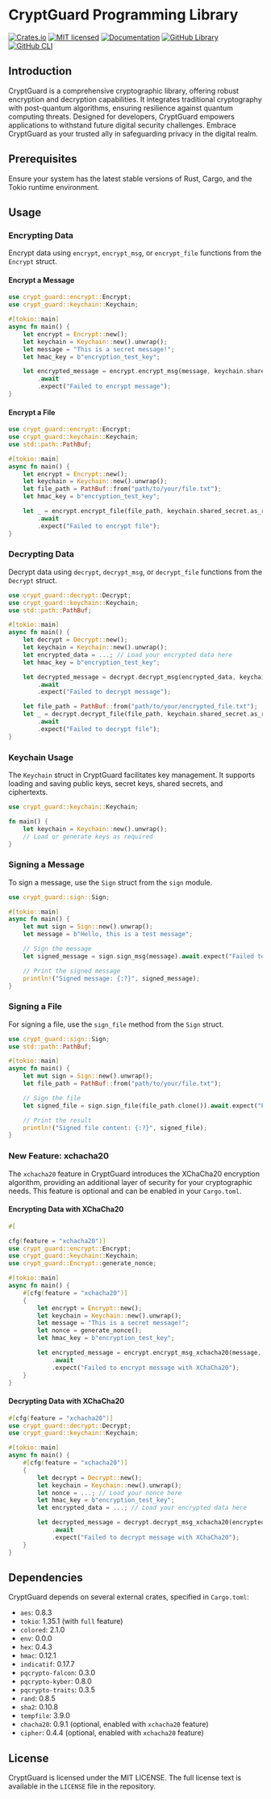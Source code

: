 # CryptGuard Programming Library

[![Crates.io][crates-badge]][crates-url]
[![MIT licensed][mit-badge]][mit-url]
[![Documentation][doc-badge]][doc-url]
[![GitHub Library][lib-badge]][lib-link]
[![GitHub CLI][cli-badge]][cli-link]

[crates-badge]: https://img.shields.io/badge/crates.io-v0.2-blue.svg
[crates-url]: https://crates.io/crates/crypt_guard
[mit-badge]: https://img.shields.io/badge/license-MIT-green.svg
[mit-url]: https://github.com/mm9942/CryptGuardLib/blob/main/LICENSE
[doc-badge]: https://img.shields.io/badge/docs-v0.2-yellow.svg
[doc-url]: https://docs.rs/crypt_guard/
[lib-badge]: https://img.shields.io/badge/github-lib-black.svg
[lib-link]: https://github.com/mm9942/CryptGuardLib
[cli-badge]: https://img.shields.io/badge/github-cli-white.svg
[cli-link]: https://github.com/mm9942/CryptGuard

## Introduction
CryptGuard is a comprehensive cryptographic library, offering robust encryption and decryption capabilities. It integrates traditional cryptography with post-quantum algorithms, ensuring resilience against quantum computing threats. Designed for developers, CryptGuard empowers applications to withstand future digital security challenges. Embrace CryptGuard as your trusted ally in safeguarding privacy in the digital realm.

## Prerequisites
Ensure your system has the latest stable versions of Rust, Cargo, and the Tokio runtime environment.

## Usage

### Encrypting Data
Encrypt data using `encrypt`, `encrypt_msg`, or `encrypt_file` functions from the `Encrypt` struct.

#### Encrypt a Message
```rust
use crypt_guard::encrypt::Encrypt;
use crypt_guard::keychain::Keychain;

#[tokio::main]
async fn main() {
    let encrypt = Encrypt::new();
    let keychain = Keychain::new().unwrap();
    let message = "This is a secret message!";
    let hmac_key = b"encryption_test_key";

    let encrypted_message = encrypt.encrypt_msg(message, keychain.shared_secret.as_ref().unwrap(), hmac_key)
        .await
        .expect("Failed to encrypt message");
}
```

#### Encrypt a File
```rust
use crypt_guard::encrypt::Encrypt;
use crypt_guard::keychain::Keychain;
use std::path::PathBuf;

#[tokio::main]
async fn main() {
    let encrypt = Encrypt::new();
    let keychain = Keychain::new().unwrap();
    let file_path = PathBuf::from("path/to/your/file.txt");
    let hmac_key = b"encryption_test_key";

    let _ = encrypt.encrypt_file(file_path, keychain.shared_secret.as_ref().unwrap(), hmac_key)
        .await
        .expect("Failed to encrypt file");
}
```

### Decrypting Data
Decrypt data using `decrypt`, `decrypt_msg`, or `decrypt_file` functions from the `Decrypt` struct.

```rust
use crypt_guard::decrypt::Decrypt;
use crypt_guard::keychain::Keychain;
use std::path::PathBuf;

#[tokio::main]
async fn main() {
    let decrypt = Decrypt::new();
    let keychain = Keychain::new().unwrap();
    let encrypted_data = ...; // Load your encrypted data here
    let hmac_key = b"encryption_test_key";

    let decrypted_message = decrypt.decrypt_msg(encrypted_data, keychain.shared_secret.as_ref().unwrap(), hmac_key)
        .await
        .expect("Failed to decrypt message");

    let file_path = PathBuf::from("path/to/your/encrypted_file.txt");
    let _ = decrypt.decrypt_file(file_path, keychain.shared_secret.as_ref().unwrap(), hmac_key)
        .await
        .expect("Failed to decrypt file");
}
```

### Keychain Usage
The `Keychain` struct in CryptGuard facilitates key management. It supports loading and saving public keys, secret keys, shared secrets, and ciphertexts.

```rust
use crypt_guard::keychain::Keychain;

fn main() {
    let keychain = Keychain::new().unwrap();
    // Load or generate keys as required
}
```

### Signing a Message
To sign a message, use the `Sign` struct from the `sign` module.

```rust
use crypt_guard::sign::Sign;

#[tokio::main]
async fn main() {
    let mut sign = Sign::new().unwrap();
    let message = b"Hello, this is a test message";

    // Sign the message
    let signed_message = sign.sign_msg(message).await.expect("Failed to sign message");

    // Print the signed message
    println!("Signed message: {:?}", signed_message);
}
```

### Signing a File
For signing a file, use the `sign_file` method from the `Sign` struct.

```rust
use crypt_guard::sign::Sign;
use std::path::PathBuf;

#[tokio::main]
async fn main() {
    let mut sign = Sign::new().unwrap();
    let file_path = PathBuf::from("path/to/your/file.txt");

    // Sign the file
    let signed_file = sign.sign_file(file_path.clone()).await.expect("Failed to sign file");

    // Print the result
    println!("Signed file content: {:?}", signed_file);
}
```

### New Feature: xchacha20
The `xchacha20` feature in CryptGuard introduces the XChaCha20 encryption algorithm, providing an additional layer of security for your cryptographic needs. This feature is optional and can be enabled in your `Cargo.toml`.

#### Encrypting Data with XChaCha20
```rust
#[

cfg(feature = "xchacha20")]
use crypt_guard::encrypt::Encrypt;
use crypt_guard::keychain::Keychain;
use crypt_guard::Encrypt::generate_nonce;

#[tokio::main]
async fn main() {
    #[cfg(feature = "xchacha20")]
    {
        let encrypt = Encrypt::new();
        let keychain = Keychain::new().unwrap();
        let message = "This is a secret message!";
        let nonce = generate_nonce();
        let hmac_key = b"encryption_test_key";

        let encrypted_message = encrypt.encrypt_msg_xchacha20(message, keychain.shared_secret.as_ref().unwrap(), &nonce, hmac_key)
            .await
            .expect("Failed to encrypt message with XChaCha20");
    }
}
```

#### Decrypting Data with XChaCha20
```rust
#[cfg(feature = "xchacha20")]
use crypt_guard::decrypt::Decrypt;
use crypt_guard::keychain::Keychain;

#[tokio::main]
async fn main() {
    #[cfg(feature = "xchacha20")]
    {
        let decrypt = Decrypt::new();
        let keychain = Keychain::new().unwrap();
        let nonce = ...; // Load your nonce here
        let hmac_key = b"encryption_test_key";
        let encrypted_data = ...; // Load your encrypted data here

        let decrypted_message = decrypt.decrypt_msg_xchacha20(encrypted_data, keychain.shared_secret.as_ref().unwrap(), &nonce, hmac_key, false)
            .await
            .expect("Failed to decrypt message with XChaCha20");
    }
}
```

## Dependencies
CryptGuard depends on several external crates, specified in `Cargo.toml`:

- `aes`: 0.8.3
- `tokio`: 1.35.1 (with `full` feature)
- `colored`: 2.1.0
- `env`: 0.0.0
- `hex`: 0.4.3
- `hmac`: 0.12.1
- `indicatif`: 0.17.7
- `pqcrypto-falcon`: 0.3.0
- `pqcrypto-kyber`: 0.8.0
- `pqcrypto-traits`: 0.3.5
- `rand`: 0.8.5
- `sha2`: 0.10.8
- `tempfile`: 3.9.0
- `chacha20`: 0.9.1 (optional, enabled with `xchacha20` feature)
- `cipher`: 0.4.4 (optional, enabled with `xchacha20` feature)

## License
CryptGuard is licensed under the MIT LICENSE. The full license text is available in the `LICENSE` file in the repository.
